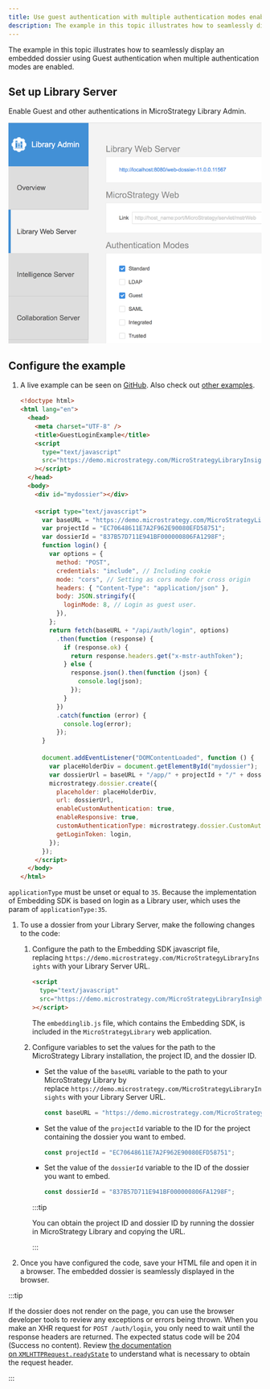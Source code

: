 ```yaml
---
title: Use guest authentication with multiple authentication modes enabled
description: The example in this topic illustrates how to seamlessly display an embedded dossier using Guest authentication when multiple authentication modes are enabled.
---
```


The example in this topic illustrates how to seamlessly display an embedded dossier using Guest authentication when multiple authentication modes are enabled.

## Set up Library Server

Enable Guest and other authentications in MicroStrategy Library Admin.

![MSTR Library Admin Guest Auth](../images/MstrLibraryAdmin_GuestAuth.png)

## Configure the example

1. A live example can be seen on [GitHub](https://microstrategy.github.io/embedding-sdk-samples/feature_showcase/1_2_Guest_With_MultiAuth.html). Also check out [other examples](https://microstrategy.github.io/embedding-sdk-samples/).

   ```html
   <!doctype html>
   <html lang="en">
     <head>
       <meta charset="UTF-8" />
       <title>GuestLoginExample</title>
       <script
         type="text/javascript"
         src="https://demo.microstrategy.com/MicroStrategyLibraryInsights/javascript/embeddinglib.js"
       ></script>
     </head>
     <body>
       <div id="mydossier"></div>

       <script type="text/javascript">
         var baseURL = "https://demo.microstrategy.com/MicroStrategyLibraryInsights";
         var projectId = "EC70648611E7A2F962E90080EFD58751";
         var dossierId = "837B57D711E941BF000000806FA1298F";
         function login() {
           var options = {
             method: "POST",
             credentials: "include", // Including cookie
             mode: "cors", // Setting as cors mode for cross origin
             headers: { "Content-Type": "application/json" },
             body: JSON.stringify({
               loginMode: 8, // Login as guest user.
             }),
           };
           return fetch(baseURL + "/api/auth/login", options)
             .then(function (response) {
               if (response.ok) {
                 return response.headers.get("x-mstr-authToken");
               } else {
                 response.json().then(function (json) {
                   console.log(json);
                 });
               }
             })
             .catch(function (error) {
               console.log(error);
             });
         }

         document.addEventListener("DOMContentLoaded", function () {
           var placeHolderDiv = document.getElementById("mydossier");
           var dossierUrl = baseURL + "/app/" + projectId + "/" + dossierId;
           microstrategy.dossier.create({
             placeholder: placeHolderDiv,
             url: dossierUrl,
             enableCustomAuthentication: true,
             enableResponsive: true,
             customAuthenticationType: microstrategy.dossier.CustomAuthenticationType.AUTH_TOKEN,
             getLoginToken: login,
           });
         });
       </script>
     </body>
   </html>
   ```

`applicationType` must be unset or equal to `35`. Because the implementation of Embedding SDK is based on login as a Library user, which uses the param of `applicationType:35`.

1. To use a dossier from your Library Server, make the following changes to the code:

   1. Configure the path to the Embedding SDK javascript file, replacing `https://demo.microstrategy.com/MicroStrategyLibraryInsights` with your Library Server URL.

      ```html
      <script
        type="text/javascript"
        src="https://demo.microstrategy.com/MicroStrategyLibraryInsights/javascript/embeddinglib.js"
      ></script>
      ```

      The `embeddinglib.js` file, which contains the Embedding SDK, is included in the `MicroStrategyLibrary` web application.

   1. Configure variables to set the values for the path to the MicroStrategy Library installation, the project ID, and the dossier ID.

      - Set the value of the `baseURL` variable to the path to your MicroStrategy Library by replace `https://demo.microstrategy.com/MicroStrategyLibraryInsights` with your Library Server URL.

        ```js
        const baseURL = "https://demo.microstrategy.com/MicroStrategyLibraryInsights";
        ```

      - Set the value of the `projectId` variable to the ID for the project containing the dossier you want to embed.

        ```js
        const projectId = "EC70648611E7A2F962E90080EFD58751";
        ```

      - Set the value of the `dossierId` variable to the ID of the dossier you want to embed.

        ```js
        const dossierId = "837B57D711E941BF000000806FA1298F";
        ```

      :::tip

      You can obtain the project ID and dossier ID by running the dossier in MicroStrategy Library and copying the URL.

      :::

1. Once you have configured the code, save your HTML file and open it in a browser. The embedded dossier is seamlessly displayed in the browser.

:::tip

If the dossier does not render on the page, you can use the browser developer tools to review any exceptions or errors being thrown. When you make an XHR request for `POST /auth/login`, you only need to wait until the response headers are returned. The expected status code will be 204 (Success no content). Review [the documentation on `XMLHTTPRequest.readyState`](https://developer.mozilla.org/en-US/docs/Web/API/XMLHttpRequest/readyState) to understand what is necessary to obtain the request header.

:::
